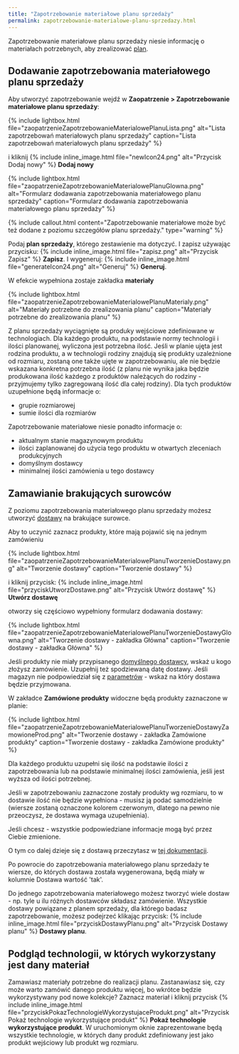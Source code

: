 ```yaml
---
title: "Zapotrzebowanie materiałowe planu sprzedaży"
permalink: zapotrzebowanie-materialowe-planu-sprzedazy.html
---
```


Zapotrzebowanie materiałowe planu sprzedaży niesie informację o materiałach potrzebnych, aby zrealizować [plan](plany-sprzedazy).

## Dodawanie zapotrzebowania materiałowego planu sprzedaży

Aby utworzyć zapotrzebowanie wejdź w **Zaopatrzenie > Zapotrzebowanie materiałowe planu sprzedaży**:

{% include lightbox.html file="zaopatrzenieZapotrzebowanieMaterialowePlanuLista.png" alt="Lista zapotrzebowań materiałowych planu sprzedaży" caption="Lista zapotrzebowań materiałowych planu sprzedaży" %}

i kliknij {% include inline_image.html file="newIcon24.png" alt="Przycisk Dodaj nowy" %} **Dodaj nowy**  

{% include lightbox.html file="zaopatrzenieZapotrzebowanieMaterialowePlanuGlowna.png" alt="Formularz dodawania zapotrzebowania materiałowego planu sprzedaży" caption="Formularz dodawania zapotrzebowania materiałowego planu sprzedaży" %}

{% include callout.html content="Zapotrzebowanie materiałowe może być też dodane z poziomu szczegółów planu sprzedaży." type="warning" %}

Podaj **plan sprzedaży**, którego zestawienie ma dotyczyć. I zapisz używając przycisku: {% include inline_image.html file="zapisz.png" alt="Przycisk Zapisz" %} **Zapisz**. I wygeneruj: {% include inline_image.html file="generateIcon24.png" alt="Generuj" %} **Generuj**.

W efekcie wypełniona zostaje zakładka **materiały**

{% include lightbox.html file="zaopatrzenieZapotrzebowanieMaterialowePlanuMaterialy.png" alt="Materiały potrzebne do zrealizowania planu" caption="Materiały potrzebne do zrealizowania planu" %}

Z planu sprzedaży wyciągnięte są produky wejściowe zdefiniowane w technologiach. Dla każdego produktu, na podstawie normy technologii i ilości planowanej, wyliczona jest potrzebna ilość. Jeśli w planie ujęta jest rodzina produktu, a w technologii rodziny znajdują się produkty uzależnione od rozmiaru, zostaną one także ujęte w zapotrzebowaniu, ale nie będzie wskazana konkretna potrzebna ilość (z planu nie wynika jaka będzie produkowana ilość każdego z produktów należących do rodziny - przyjmujemy tylko zagregowaną ilość dla całej rodziny). Dla tych produktów uzupełnione będą informacje o:
- grupie rozmiarowej
- sumie ilości dla rozmiarów

Zapotrzebowanie materiałowe niesie ponadto informacje o:
- aktualnym stanie magazynowym produktu 
- ilości zaplanowanej do użycia tego produktu w otwartych zleceniach produkcyjnych
- domyślnym dostawcy
- minimalnej ilości zamówienia u tego dostawcy

## Zamawianie brakujących surowców

Z poziomu zapotrzebowania materiałowego planu sprzedaży możesz utworzyć [dostawy](/dostawy) na brakujące surowce.

Aby to uczynić zaznacz produkty, które mają pojawić się na jednym zamówieniu

{% include lightbox.html file="zaopatrzenieZapotrzebowanieMaterialowePlanuTworzenieDostawy.png" alt="Tworzenie dostawy" caption="Tworzenie dostawy" %}

i kliknij przycisk: {% include inline_image.html file="przyciskUtworzDostawe.png" alt="Przycisk Utwórz dostawę" %} **Utwórz dostawę**

otworzy się częściowo wypełniony formularz dodawania dostawy:

{% include lightbox.html file="zaopatrzenieZapotrzebowanieMaterialowePlanuTworzenieDostawyGlowna.png" alt="Tworzenie dostawy - zakładka Główna" caption="Tworzenie dostawy - zakładka Główna" %}

Jeśli produkty nie miały przypisanego [domyślnego dostawcy](/firmy), wskaż u kogo złożysz zamówienie. Uzupełnij też spodziewaną datę dostawy. Jeśli magazyn nie podpowiedział się z [parametrów](/parametry-zaopatrzenie.html#dostawy) - wskaż na który dostawa będzie przyjmowana.

W zakładce **Zamówione produkty** widoczne będą produkty zaznaczone w planie:

{% include lightbox.html file="zaopatrzenieZapotrzebowanieMaterialowePlanuTworzenieDostawyZamowioneProd.png" alt="Tworzenie dostawy - zakładka Zamówione produkty" caption="Tworzenie dostawy - zakładka Zamówione produkty" %}

Dla każdego produktu uzupełni się ilość na podstawie ilości z zapotrzebowania lub na podstawie minimalnej ilości zamówienia, jeśli jest wyższa od ilości potrzebnej.

Jeśli w zapotrzebowaniu zaznaczone zostały produkty wg rozmiaru, to w dostawie ilość nie będzie wypełniona - musisz ją podać samodzielnie (wiersze zostaną oznaczone kolorem czerwonym, dlatego na pewno nie przeoczysz, że dostawa wymaga uzupełnienia).

Jeśli chcesz - wszystkie podpowiedziane informacje mogą być przez Ciebie zmienione.

O tym co dalej dzieje się z dostawą przeczytasz w [tej dokumentacji](/dostawy). 

Po powrocie do zapotrzebowania materiałowego planu sprzedaży te wiersze, do których dostawa została wygenerowana, będą miały w kolumnie Dostawa wartość 'tak'.

Do jednego zapotrzebowania materiałowego możesz tworzyć wiele dostaw - np. tyle u ilu różnych dostawców składasz zamówienie. Wszystkie dostawy powiązane z planem sprzedaży, dla którego badasz zapotrzebowanie, możesz podejrzeć klikając przycisk: {% include inline_image.html file="przyciskDostawyPlanu.png" alt="Przycisk Dostawy planu" %} **Dostawy planu**.

## Podgląd technologii, w których wykorzystany jest dany materiał

Zamawiasz materiały potrzebne do realizacji planu. Zastanawiasz się, czy może warto zamówić danego produktu więcej, bo wkrótce będzie wykorzystywany pod nowe kolekcje? Zaznacz materiał i kliknij przycisk {% include inline_image.html file="przyciskPokazTechnologieWykorzystujaceProdukt.png" alt="Przycisk Pokaż technologie wykorzystujące produkt" %} **Pokaż technologie wykorzystujące produkt**. W uruchomionym oknie zaprezentowane będą wszystkie technologie, w których dany produkt zdefiniowany jest jako produkt wejściowy lub produkt wg rozmiaru.






